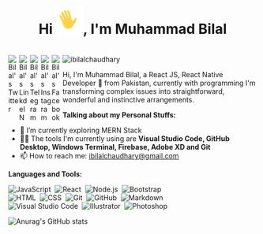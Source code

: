  <h1 align="center">Hi <img src="https://github.com/ibilalchaudhary/ibilalchaudhary/blob/main/Wave.gif" height="55px" width="55px">, I'm Muhammad Bilal</h1>

<br/>

<a href="https://twitter.com/ibilalchaudhry">
  <img align="left" alt="Bilal's Twitter" width="22px" src="https://www.svgrepo.com/show/49959/twitter.svg" />
</a>
<a href="https://www.linkedin.com/in/ibilalchaudhary/">
  <img align="left" alt="Bilal's LinkdeIN" width="22px" src="https://www.svgrepo.com/show/157006/linkedin.svg" />
</a>
<a href="https://t.me/+923454138331">
  <img align="left" alt="Bilal's Telegram" width="22px" src="https://www.svgrepo.com/show/349527/telegram.svg" />
</a>
<a href="https://www.instagram.com/ibilalchaudhary/">
  <img align="left" alt="Bilal's Instagram" width="22px" src="https://www.svgrepo.com/show/111199/instagram.svg" />
</a>

<a href="https://www.facebook.com/ibilalchaudhary">
  <img align="left" alt="Bilal's Facebook" width="22px" src="https://www.svgrepo.com/show/157810/facebook.svg" />
</a>
 <img src="https://komarev.com/ghpvc/?username=amanjhurani" alt="ibilalchaudhary" />

<br />

Hi, I'm Muhammad Bilal, a React JS, React Native Developer 🚀 from Pakistan, currently with programming I'm transforming complex issues into straightforward, wonderful and instinctive arrangements.

**Talking about my Personal Stuffs:**

- 🌱 I’m currently exploring MERN Stack
- 🧑‍💻 The tools I'm currently using are **Visual Studio Code, GitHub Desktop, Windows Terminal, Firebase, Adobe XD and Git**
- 📫 How to reach me: ibilalchaudhary@gmail.com

**Languages and Tools:**

![JavaScript](https://img.shields.io/badge/-JavaScript-05122A?style=flat&logo=javascript)&nbsp;
![React](https://img.shields.io/badge/-React-05122A?style=flat&logo=react)&nbsp;
![Node.js](https://img.shields.io/badge/-Node.js-05122A?style=flat&logo=node.js)&nbsp;
![Bootstrap](https://img.shields.io/badge/-Bootstrap-05122A?style=flat&logo=bootstrap&logoColor=563D7C)\
![HTML](https://img.shields.io/badge/-HTML-05122A?style=flat&logo=HTML5)&nbsp;
![CSS](https://img.shields.io/badge/-CSS-05122A?style=flat&logo=CSS3&logoColor=1572B6)&nbsp;
![Git](https://img.shields.io/badge/-Git-05122A?style=flat&logo=git)&nbsp;
![GitHub](https://img.shields.io/badge/-GitHub-05122A?style=flat&logo=github)&nbsp;
![Markdown](https://img.shields.io/badge/-Markdown-05122A?style=flat&logo=markdown)\
![Visual Studio Code](https://img.shields.io/badge/-Visual%20Studio%20Code-05122A?style=flat&logo=visual-studio-code&logoColor=007ACC)&nbsp;
![Illustrator](https://img.shields.io/badge/-Illustrator-05122A?style=flat&logo=adobe-illustrator)&nbsp;
![Photoshop](https://img.shields.io/badge/-Photoshop-05122A?style=flat&logo=adobe-photoshop)&nbsp;
</br>

![Anurag's GitHub stats](https://github-readme-stats.vercel.app/api?username=ibilalchaudhary&show_icons=true&theme=radical)
 
